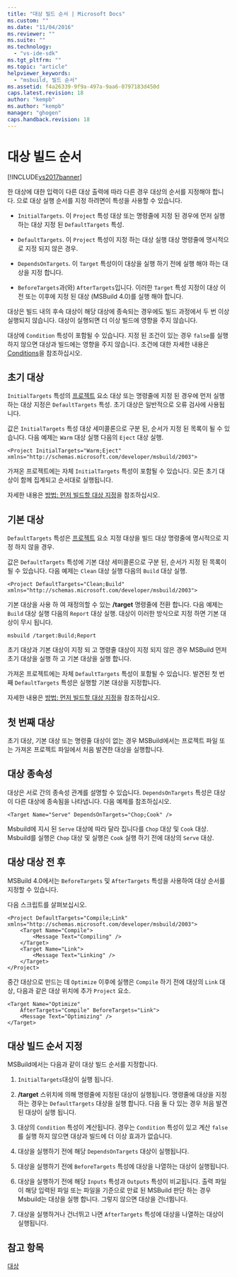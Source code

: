 ```yaml
---
title: "대상 빌드 순서 | Microsoft Docs"
ms.custom: ""
ms.date: "11/04/2016"
ms.reviewer: ""
ms.suite: ""
ms.technology: 
  - "vs-ide-sdk"
ms.tgt_pltfrm: ""
ms.topic: "article"
helpviewer_keywords: 
  - "msbuild, 빌드 순서"
ms.assetid: f4a26339-9f9a-497a-9aa6-0797183d450d
caps.latest.revision: 18
author: "kempb"
ms.author: "kempb"
manager: "ghogen"
caps.handback.revision: 18
---
```

# 대상 빌드 순서
[!INCLUDE[vs2017banner](../code-quality/includes/vs2017banner.md)]

한 대상에 대한 입력이 다른 대상 출력에 따라 다른 경우 대상의 순서를 지정해야 합니다.  으로 대상 실행 순서를 지정 하려면이 특성을 사용할 수 있습니다.  
  
-   `InitialTargets`.  이 `Project` 특성 대상 또는 명령줄에 지정 된 경우에 먼저 실행 하는 대상 지정 된 `DefaultTargets` 특성.  
  
-   `DefaultTargets`.  이 `Project` 특성이 지정 하는 대상 실행 대상 명령줄에 명시적으로 지정 되지 않은 경우.  
  
-   `DependsOnTargets`.  이 `Target` 특성이이 대상을 실행 하기 전에 실행 해야 하는 대상을 지정 합니다.  
  
-   `BeforeTargets`과\(와\) `AfterTargets`입니다.  이러한 `Target` 특성 지정이 대상 이전 또는 이후에 지정 된 대상 \(MSBuild 4.0\)를 실행 해야 합니다.  
  
 대상은 빌드 내의 후속 대상이 해당 대상에 종속되는 경우에도 빌드 과정에서 두 번 이상 실행되지 않습니다.  대상이 실행되면 더 이상 빌드에 영향을 주지 않습니다.  
  
 대상에 `Condition` 특성이 포함될 수 있습니다.  지정 된 조건이 있는 경우 `false`를 실행 하지 않으면 대상과 빌드에는 영향을 주지 않습니다.  조건에 대한 자세한 내용은 [Conditions](../msbuild/msbuild-conditions.md)을 참조하십시오.  
  
## 초기 대상  
 `InitialTargets` 특성의  [프로젝트](../msbuild/project-element-msbuild.md) 요소 대상 또는 명령줄에 지정 된 경우에 먼저 실행 하는 대상 지정은 `DefaultTargets` 특성.  초기 대상은 일반적으로 오류 검사에 사용됩니다.  
  
 값은 `InitialTargets` 특성 대상 세미콜론으로 구분 된, 순서가 지정 된 목록이 될 수 있습니다.  다음 예제는 `Warm` 대상 실행 다음의 `Eject` 대상 실행.  
  
```  
<Project InitialTargets="Warm;Eject" xmlns="http://schemas.microsoft.com/developer/msbuild/2003">  
```  
  
 가져온 프로젝트에는 자체 `InitialTargets` 특성이 포함될 수 있습니다.  모든 초기 대상이 함께 집계되고 순서대로 실행됩니다.  
  
 자세한 내용은 [방법: 먼저 빌드할 대상 지정](../msbuild/how-to-specify-which-target-to-build-first.md)을 참조하십시오.  
  
## 기본 대상  
 `DefaultTargets` 특성은  [프로젝트](../msbuild/project-element-msbuild.md) 요소 지정 대상을 빌드 대상 명령줄에 명시적으로 지정 하지 않을 경우.  
  
 값은 `DefaultTargets` 특성에 기본 대상 세미콜론으로 구분 된, 순서가 지정 된 목록이 될 수 있습니다.  다음 예제는 `Clean` 대상 실행 다음의 `Build` 대상 실행.  
  
```  
<Project DefaultTargets="Clean;Build" xmlns="http://schemas.microsoft.com/developer/msbuild/2003">  
```  
  
 기본 대상을 사용 하 여 재정의할 수 있는 **\/target** 명령줄에 전환 합니다.  다음 예제는 `Build` 대상 실행 다음의 `Report` 대상 실행.  대상이 이러한 방식으로 지정 하면 기본 대상이 무시 됩니다.  
  
 `msbuild /target:Build;Report`  
  
 초기 대상과 기본 대상이 지정 되 고 명령줄 대상이 지정 되지 않은 경우 MSBuild 먼저 초기 대상을 실행 하 고 기본 대상을 실행 합니다.  
  
 가져온 프로젝트에는 자체 `DefaultTargets` 특성이 포함될 수 있습니다.  발견된 첫 번째 `DefaultTargets` 특성은 실행할 기본 대상을 지정합니다.  
  
 자세한 내용은 [방법: 먼저 빌드할 대상 지정](../msbuild/how-to-specify-which-target-to-build-first.md)을 참조하십시오.  
  
## 첫 번째 대상  
 초기 대상, 기본 대상 또는 명령줄 대상이 없는 경우 MSBuild에서는 프로젝트 파일 또는 가져온 프로젝트 파일에서 처음 발견한 대상을 실행합니다.  
  
## 대상 종속성  
 대상은 서로 간의 종속성 관계를 설명할 수 있습니다.  `DependsOnTargets` 특성은 대상이 다른 대상에 종속됨을 나타냅니다.  다음 예제를 참조하십시오.  
  
```  
<Target Name="Serve" DependsOnTargets="Chop;Cook" />  
```  
  
 Msbuild에 지시 된 `Serve` 대상에 따라 달라 집니다를 `Chop` 대상 및 `Cook` 대상.  Msbuild를 실행은 `Chop` 대상 및 실행은 `Cook` 실행 하기 전에 대상의 `Serve` 대상.  
  
## 대상 대상 전 후  
 MSBuild 4.0에서는 `BeforeTargets` 및 `AfterTargets` 특성을 사용하여 대상 순서를 지정할 수 있습니다.  
  
 다음 스크립트를 살펴보십시오.  
  
```  
<Project DefaultTargets="Compile;Link" xmlns="http://schemas.microsoft.com/developer/msbuild/2003">  
    <Target Name="Compile">  
        <Message Text="Compiling" />  
    </Target>  
    <Target Name="Link">  
        <Message Text="Linking" />  
    </Target>  
</Project>  
```  
  
 중간 대상으로 만드는 데 `Optimize` 이후에 실행은 `Compile` 하기 전에 대상의 `Link` 대상, 다음과 같은 대상 위치에 추가 `Project` 요소.  
  
```  
<Target Name="Optimize"   
    AfterTargets="Compile" BeforeTargets="Link">  
    <Message Text="Optimizing" />  
</Target>  
```  
  
## 대상 빌드 순서 지정  
 MSBuild에서는 다음과 같이 대상 빌드 순서를 지정합니다.  
  
1.  `InitialTargets`대상이 실행 됩니다.  
  
2.  **\/target** 스위치에 의해 명령줄에 지정된 대상이 실행됩니다.  명령줄에 대상을 지정 하는 경우는 `DefaultTargets` 대상을 실행 합니다.  다음 둘 다 있는 경우 처음 발견 된 대상이 실행 됩니다.  
  
3.  대상의 `Condition` 특성이 계산됩니다.  경우는 `Condition` 특성이 있고 계산 `false`를 실행 하지 않으면 대상과 빌드에 더 이상 효과가 없습니다.  
  
4.  대상을 실행하기 전에 해당 `DependsOnTargets` 대상이 실행됩니다.  
  
5.  대상을 실행하기 전에 `BeforeTargets` 특성에 대상을 나열하는 대상이 실행됩니다.  
  
6.  대상을 실행하기 전에 해당 `Inputs` 특성과 `Outputs` 특성이 비교됩니다.  출력 파일이 해당 입력된 파일 또는 파일을 기준으로 만료 된 MSBuild 판단 하는 경우 Msbuild는 대상을 실행 합니다.  그렇지 않으면 대상을 건너뜁니다.  
  
7.  대상을 실행하거나 건너뛰고 나면 `AfterTargets` 특성에 대상을 나열하는 대상이 실행됩니다.  
  
## 참고 항목  
 [대상](../msbuild/msbuild-targets.md)